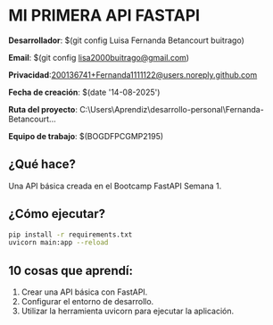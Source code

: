 # MI PRIMERA API FASTAPI

**Desarrollador**: $(git config Luisa Fernanda Betancourt buitrago)

**Email**: $(git config lisa2000buitrago@gmail.com)

**Privacidad**:200136741+Fernanda1111122@users.noreply.github.com

**Fecha de creación**: $(date '14-08-2025')

**Ruta del proyecto**: C:\Users\Aprendiz\desarrollo-personal\Fernanda-Betancourt...

**Equipo de trabajo**: $(BOGDFPCGMP2195)

## ¿Qué hace?

Una API básica creada en el Bootcamp FastAPI Semana 1.

## ¿Cómo ejecutar?

```bash
pip install -r requirements.txt
uvicorn main:app --reload
```

## 10 cosas que aprendí:

1. Crear una API básica con FastAPI.
2. Configurar el entorno de desarrollo.
3. Utilizar la herramienta uvicorn para ejecutar la aplicación.


